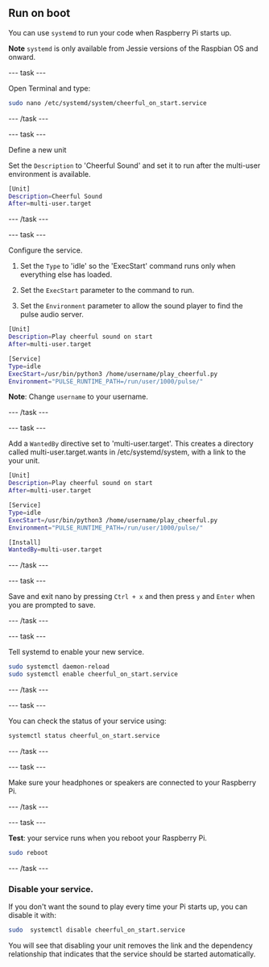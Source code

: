 ## Run on boot

You can use `systemd` to run your code when Raspberry Pi starts up.

**Note** `systemd` is only available from Jessie versions of the Raspbian OS and onward.

--- task ---

Open Terminal and type:

```bash
sudo nano /etc/systemd/system/cheerful_on_start.service
```

--- /task ---

--- task ---

Define a new unit 

Set the `Description` to 'Cheerful Sound' and set it to run after the multi-user environment is available. 

```bash
[Unit]
Description=Cheerful Sound
After=multi-user.target
```

--- /task ---

--- task ---

Configure the service.

1. Set the `Type` to 'idle' so the 'ExecStart' command runs only when everything else has loaded.

1. Set the `ExecStart` parameter to the command to run.

1. Set the `Environment` parameter to allow the sound player to find the pulse audio server.

```bash
[Unit]
Description=Play cheerful sound on start
After=multi-user.target

[Service]
Type=idle
ExecStart=/usr/bin/python3 /home/username/play_cheerful.py
Environment="PULSE_RUNTIME_PATH=/run/user/1000/pulse/"
```

**Note**: Change `username` to your username.

--- /task ---

--- task ---

Add a `WantedBy` directive set to 'multi-user.target'. This creates a directory called multi-user.target.wants in /etc/systemd/system, with a link to the your unit. 

```bash
[Unit]
Description=Play cheerful sound on start
After=multi-user.target

[Service]
Type=idle
ExecStart=/usr/bin/python3 /home/username/play_cheerful.py
Environment="PULSE_RUNTIME_PATH=/run/user/1000/pulse/"

[Install]
WantedBy=multi-user.target
```
--- /task ---

--- task ---

Save and exit nano by pressing `Ctrl + x` and then press `y` and `Enter` when you are prompted to save.

--- /task ---

--- task ---

Tell systemd to enable your new service.

```bash
sudo systemctl daemon-reload
sudo systemctl enable cheerful_on_start.service
```

--- /task ---

--- task ---

You can check the status of your service using:
```bash
systemctl status cheerful_on_start.service
```

--- /task ---

--- task ---

Make sure your headphones or speakers are connected to your Raspberry Pi.

--- /task ---

--- task ---

**Test**: your service runs when you reboot your Raspberry Pi.

```bash
sudo reboot
```

--- /task ---

### Disable your service.

If you don't want the sound to play every time your Pi starts up, you can disable it with:

```bash
sudo  systemctl disable cheerful_on_start.service
```

You will see that disabling your unit removes the link and the dependency relationship that indicates that the service should be started automatically.
